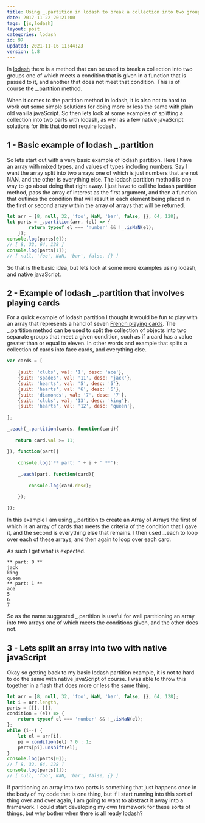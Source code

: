 ```yaml
---
title: Using _.partition in lodash to break a collection into two groups
date: 2017-11-22 20:21:00
tags: [js,lodash]
layout: post
categories: lodash
id: 97
updated: 2021-11-16 11:44:23
version: 1.8
---
```


In [lodash](http://lodash.com/) there is a method that can be used to break a collection into two groups one of which meets a condition that is given in a function that is passed to it, and another that does not meet that condition. This is of course the [\_.partition](https://lodash.com/docs/4.17.4#partition) method. 

When it comes to the partition method in lodash, it is also not to hard to work out some simple solutions for doing more or less the same with plain old vanilla javaScript. So then lets look at some examples of splitting a collection into two parts with lodash, as well as a few native javaScript solutions for this that do not require lodash.

<!-- more -->

## 1 - Basic example of lodash \_.partition

So lets start out with a very basic example of lodash partition. Here I have an array with mixed types, and values of types including numbers. Say I want the array split into two arrays one of which is just numbers that are not NAN, and the other is everything else. The lodash partition method is one way to go about doing that right away. I just have to call the lodash partition method, pass the array of interest as the first argument, and then a function that outlines the condition that will result in each element being placed in the first or second array within the array of arrays that will be returned.

```js
let arr = [8, null, 32, 'foo', NaN, 'bar', false, {}, 64, 128];
let parts = _.partition(arr, (el) => {
        return typeof el === 'number' && !_.isNaN(el);
    });
console.log(parts[0]);
// [ 8, 32, 64, 128 ]
console.log(parts[1]);
// [ null, 'foo', NaN, 'bar', false, {} ] 
```

So that is the basic idea, but lets look at some more examples using lodash, and native javaScript.

## 2 - Example of lodash \_.partition that involves playing cards

For a quick example of lodash partition I thought it would be fun to play with an array that represents a hand of seven [French playing cards](https://en.wikipedia.org/wiki/French_playing_cards). The \_.partition method can be used to split the collection of objects into two separate groups that meet a given condition, such as if a card has a value greater than or equal to eleven. In other words and example that splits a collection of cards into face cards, and everything else.

```js
var cards = [
 
    {suit: 'clubs', val: '1', desc: 'ace'},
    {suit: 'spades', val: '11', desc: 'jack'},
    {suit: 'hearts', val: '5', desc: '5'},
    {suit: 'hearts', val: '6', desc: '6'},
    {suit: 'diamonds', val: '7', desc: '7'},
    {suit: 'clubs', val: '13', desc: 'king'},
    {suit: 'hearts', val: '12', desc: 'queen'},
 
];
 
_.each(_.partition(cards, function(card){
 
   return card.val >= 11;
 
}), function(part){
 
    console.log('** part: ' + i + ' **');
 
    _.each(part, function(card){
 
        console.log(card.desc);
 
    });
 
});
```

In this example I am using \_.partition to create an Array of Arrays the first of which is an array of cards that meets the criteria of the condition that I gave it, and the second is everything else that remains. I then used \_.each to loop over each of these arrays, and then again to loop over each card.

As such I get what is expected.
```
** part: 0 **
jack
king
queen
** part: 1 **
ace
5
6
7
```

So as the name suggested \_.partition is useful for well partitioning an array into two arrays one of which meets the conditions given, and the other does not.

## 3 - Lets split an array into two with native javaScript

Okay so getting back to my basic lodash partition example, it is not to hard to do the same with native javaScript of course. I was able to throw this together in a flash that does more or less the same thing.

```js
let arr = [8, null, 32, 'foo', NaN, 'bar', false, {}, 64, 128];
let i = arr.length,
parts = [[], []],
condition = (el) => {
    return typeof el === 'number' && !_.isNaN(el);
};
while (i--) {
    let el = arr[i],
    pi = condition(el) ? 0 : 1;
    parts[pi].unshift(el);
}
console.log(parts[0]);
// [ 8, 32, 64, 128 ]
console.log(parts[1]);
// [ null, 'foo', NaN, 'bar', false, {} ]
```

If partitioning an array into two parts is something that just happens once in the body of my code that is one thing, but if I start running into this sort of thing over and over again, I am going to want to abstract it away into a framework. I could start developing my own framework for these sorts of things, but why bother when there is all ready lodash?